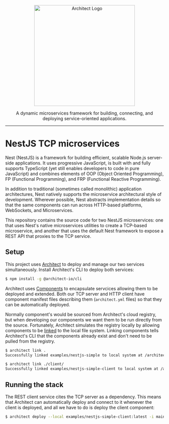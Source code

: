 <p align="center">
  <a href="//architect.io" target="blank"><img src="https://www.architect.io/logo.svg" width="320" alt="Architect Logo" /></a>
</p>

<p align="center">
  A dynamic microservices framework for building, connecting, and deploying service-oriented applications.
</p>

---

# NestJS TCP microservices

Nest (NestJS) is a framework for building efficient, scalable Node.js server-side applications. It uses progressive JavaScript, is built with and fully supports TypeScript (yet still enables developers to code in pure JavaScript) and combines elements of OOP (Object Oriented Programming), FP (Functional Programming), and FRP (Functional Reactive Programming).

In addition to traditional (sometimes called monolithic) application architectures, Nest natively supports the microservice architectural style of development. Wherever possible, Nest abstracts implementation details so that the same components can run across HTTP-based platforms, WebSockets, and Microservices.

This repository contains the source code for two NestJS microservices: one that uses Nest's native microservices utilities to create a TCP-based microservice, and another that uses the default Nest framework to expose a REST API that proxies to the TCP service.

## Setup

This project uses [Architect](https://architect.io) to deploy and manage our two services simultaneously. Install Architect's CLI to deploy both services:

```bash
$ npm install -g @architect-io/cli
```

Architect uses [Components](https://www.architect.io/docs/getting-started/first-component) to encapsulate servcices allowing them to be deployed and extended. Both our TCP server and HTTP client have component manifest files describing them (`architect.yml` files) so that they can be automatically deployed.

Normally component's would be sourced from Architect's cloud registry, but when developing our components we want them to be run directly from the source. Fortunately, Architect simulates the registry locally by allowing components to be [linked](https://www.architect.io/docs/guides/developing-multiple-components#component-linking) to the local file system. Linking components tells Architect's CLI that the components already exist and don't need to be pulled from the registry.

```bash
$ architect link .
Successfully linked examples/nestjs-simple to local system at /architect-cli/examples/nestjs-microservices/simple

$ architect link ./client/
Successfully linked examples/nestjs-simple-client to local system at /architect-cli/examples/nestjs-microservices/simple/client
```

## Running the stack

The REST client service cites the TCP server as a dependency. This means that Architect can automatically deploy and connect to it whenever the client is deployed, and all we have to do is deploy the client component:

```bash
$ architect deploy --local examples/nestjs-simple-client:latest -i main:client
```
